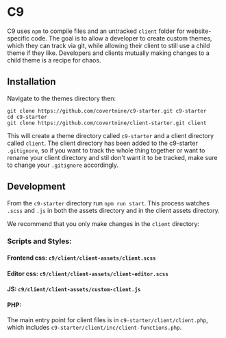 # C9

C9 uses `npm` to compile files and an untracked `client` folder for website-specific code. The goal is to allow a developer to create custom themes, which they can track via git, while allowing their client to still use a child theme if they like. Developers and clients mutually making changes to a child theme is a recipe for chaos.

## Installation

Navigate to the themes directory then:

```
git clone https://github.com/covertnine/c9-starter.git c9-starter
cd c9-starter
git clone https://github.com/covertnine/client-starter.git client
```

This will create a theme directory called `c9-starter` and a client directory called `client`. The client directory has been added to the c9-starter `.gitignore`, so if you want to track the whole thing together or want to rename your client directory and stil don't want it to be tracked, make sure to change your `.gitignore` accordingly.

## Development

From the `c9-starter` directory run `npm run start`. This process watches `.scss` and `.js` in both the assets directory and in the client assets directory.

We recommend that you only make changes in the `client` directory:

### Scripts and Styles:

#### Frontend css: `c9/client/client-assets/client.scss`

#### Editor css: `c9/client/client-assets/client-editor.scss`

#### JS: `c9/client/client-assets/custom-client.js`

#### PHP:

The main entry point for client files is in `c9-starter/client/client.php`, which includes `c9-starter/client/inc/client-functions.php`.
